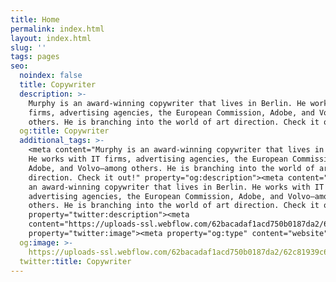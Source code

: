 ```yaml
---
title: Home
permalink: index.html
layout: index.html
slug: ''
tags: pages
seo:
  noindex: false
  title: Copywriter
  description: >-
    Murphy is an award-winning copywriter that lives in Berlin. He works with IT
    firms, advertising agencies, the European Commission, Adobe, and Volvo—among
    others. He is branching into the world of art direction. Check it out!
  og:title: Copywriter
  additional_tags: >-
    <meta content="Murphy is an award-winning copywriter that lives in Berlin.
    He works with IT firms, advertising agencies, the European Commission,
    Adobe, and Volvo—among others. He is branching into the world of art
    direction. Check it out!" property="og:description"><meta content="Murphy is
    an award-winning copywriter that lives in Berlin. He works with IT firms,
    advertising agencies, the European Commission, Adobe, and Volvo—among
    others. He is branching into the world of art direction. Check it out!"
    property="twitter:description"><meta
    content="https://uploads-ssl.webflow.com/62bacadaf1acd750b0187da2/62c81939c6333b14764c46d5_graph%20image.png"
    property="twitter:image"><meta property="og:type" content="website">
  og:image: >-
    https://uploads-ssl.webflow.com/62bacadaf1acd750b0187da2/62c81939c6333b14764c46d5_graph%20image.png
  twitter:title: Copywriter
---
```



